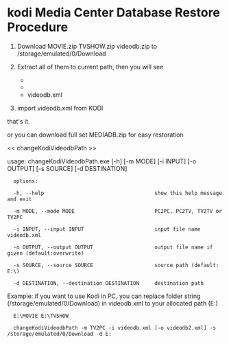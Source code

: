 # kodi Media Center Database Restore Procedure

1. Download MOVIE.zip TVSHOW.zip videodb.zip to /storage/emulated/0/Download
2. Extract all of them to current path, then you will see

    * <MOVIE>
    * <TVSHOW>
    * videodb.xml
	
3. import videodb.xml from KODI

that's it.

or you can download full set MEDIADB.zip for easy restoration


<< changeKodiVideodbPath >>

usage: changeKodiVideodbPath.exe [-h] [-m MODE] [-i INPUT] [-o OUTPUT] [-s SOURCE] [-d DESTINATION]

      options:

      -h, --help                                    show this help message and exit
 
      -m MODE, --mode MODE                          PC2PC. PC2TV, TV2TV or TV2PC
 
      -i INPUT, --input INPUT                       input file name videodb.xml 
 
      -o OUTPUT, --output OUTPUT                    output file name if given (default:overwrite)
 
      -s SOURCE, --source SOURCE                    source path (default: E:\)
 
      -d DESTINATION, --destination DESTINATION     destination path
 
Example: if you want to use Kodi in PC, you can replace folder string (/storage/emulated/0/Download) in videodb.xml to your allocated path (E:)

      E:\MOVIE E:\TVSHOW
      
      changeKodiVideodbPath -m TV2PC -i videodb.xml [-o videodb2.xml] -s /storage/emulated/0/Download -d E:
